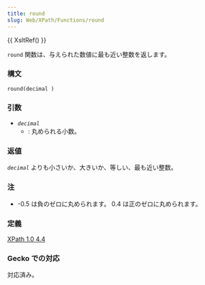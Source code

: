 ```yaml
---
title: round
slug: Web/XPath/Functions/round
---
```


{{ XsltRef() }}

`round` 関数は、与えられた数値に最も近い整数を返します。

### 構文

```
round(decimal )
```

### 引数

- _`decimal`_
  - : 丸められる小数。

### 返値

*`decimal`* よりも小さいか、大きいか、等しい、最も近い整数。

### 注

- \-0.5 は負のゼロに丸められます。 0.4 は正のゼロに丸められます。

### 定義

[XPath 1.0 4.4](https://www.w3.org/TR/xpath#function-round)

### Gecko での対応

対応済み。
